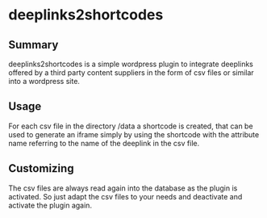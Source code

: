 # deeplinks2shortcodes
## Summary
deeplinks2shortcodes is a simple wordpress plugin to integrate deeplinks offered by a third party content suppliers in the form of csv files or similar into a wordpress site.

## Usage
For each csv file in the directory /data a shortcode is created, that can be used to generate an iframe simply by
using the shortcode with the attribute name referring to the name of the deeplink in the csv file.

## Customizing
The csv files are always read again into the database as the plugin is activated. So just adapt the csv files to your
needs and deactivate and activate the plugin again.

